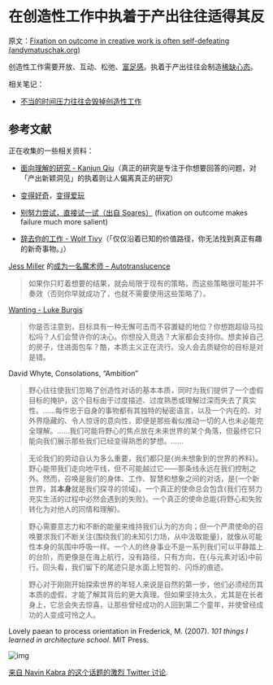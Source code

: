 # 在创造性工作中执着于产出往往适得其反

原文：[Fixation on outcome in creative work is often self-defeating (andymatuschak.org)](https://notes.andymatuschak.org/zWhZZuWVtFXsPNL8Ph3po7R8BEDztTSsN1X)

创造性工作需要开放、互动、松弛、[富足感](https://notes.andymatuschak.org/zRCKm3mveX2C2LVCSZEGuSphQNmW5zGd2Rc)。执着于产出往往会制造[稀缺心态](https://notes.andymatuschak.org/znutNAv4ejW7nWwtzCnXQfAbbK8jS8DeAC3)。

相关笔记：

- [不当的时间压力往往会毁掉创造性工作](https://notes.andymatuschak.org/zv3oHi3CgUz3yjrKceuSznBQXYQeEWVW7KW)

## 参考文献

正在收集的一些相关资料：

- [面向理解的研究 - Kanjun Qiu](https://notes.andymatuschak.org/zWJKM8bUDs74L6neciZJUFtYtcxehW37CXc)（真正的研究是专注于你想要回答的问题，对「产出新颖洞见」的执着则让人偏离真正的研究）

- [变得好奇](https://notes.andymatuschak.org/zKvtqpdyujNByokN4fSahKrgNgXxCAWD5gRv)，[变得爱玩](https://notes.andymatuschak.org/ziHJKnDvMUWnBBpTEsVg3iVNxKrCieEUaEr)

- [别努力尝试，直接试一试（出自 Soares）](https://notes.andymatuschak.org/zxp2EBWkGcL5BqTHz8KuGtyEmZVsGvQ9ovk) (fixation on outcome makes failure much more salient)

- [辞去你的工作 - Wolf Tivy](https://notes.andymatuschak.org/z27o3RwVnXvmYjnWmYLWkAX6UqD4Shxo8c4D)（「仅仅沿着已知的价值路径，你无法找到真正有趣的新奇事物。」）

[Jess Miller](https://notes.andymatuschak.org/zhDB1grmv8BWEFXLUFPEuJJqU7SGJ3kgkwS) 的[成为一名魔术师 – Autotranslucence](https://autotranslucence.wordpress.com/2018/03/30/becoming-a-magician/)

> 如果你只盯着想要的结果，就会局限于现有的策略，而这些策略很可能并不奏效（否则你早就成功了，也就不需要使用这些策略了）。

[Wanting - Luke Burgis](https://notes.andymatuschak.org/z4EX4vWeTcxgfaTEpB2cMqD6kW7Mp1cKJNfKt)

> 你是否注意到，目标具有一种无懈可击而不容置疑的地位？你想跑超级马拉松吗？人们会赞许你的决心。你想投入竞选？大家都会支持你。想卖掉自己的房子，住进面包车？酷，本质主义正在流行。没人会去质疑你的目标是对是错。

David Whyte, Consolations, “Ambition”

> 野心往往使我们忽略了创造性对话的基本本质，同时为我们提供了一个虚假目标的掩护，这个目标由于过度描述、过度熟悉或理解过深而失去了真实性。......每件忠于自身的事物都有其独特的秘密语言，以及一个内在的、对外界隐藏的、令人惊讶的意向性，即便是那些看似推动一切的人也未必能完全理解。......我们可能将野心的焦点放在未来世界的某个角落，但最终它只能向我们展示那些我们已经变得熟悉的梦想。......

>

> 无论我们的劳动自认为多么重要，我们都只是{尚未想象到的世界的养料}。野心能带我们走向地平线，但不可能越过它——那条线永远在我们控制之外。然而，召唤是我们的身体、工作、智慧和想象之间的对话，是{一个新世界，其**本身**就是我们探寻的领域}。一个真正的使命总会包含{我们在努力充实生活的过程中必然会遇到的失败}。一个真正的使命总能{将野心和失败转化为对他人的同情和理解}。

> 野心需要意志力和不断的能量来维持我们认为的方向；但一个严肃使命的召唤要求我们不断关注{围绕我们的未知引力场，从中汲取能量}，就像从可能性本身的氛围中呼吸一样。一个人的终身事业不是一系列我们可以平静踏上的台阶，而更像是在海上航行，没有路径，只有方向，在{与元素对话}中前行。回头看，我们留下的尾迹只是水面上短暂的、闪烁的痕迹。

>

> 野心对于刚刚开始探索世界的年轻人来说是自然的第一步，他们必须经历其本质的虚假，才能了解其背后的更大真理。但如果坚持太久，尤其是在长者身上，它总会失去惊喜，让那些曾经成功的人回到第二个童年，并使曾经成功的人变成可怜之人。

Lovely paean to process orientation in Frederick, M. (2007). *101 things I learned in architecture school*. MIT Press.

![img](https://notes.andymatuschak.org/BearImages/3C710472-D962-4103-BC2A-BF2CD846A372-592-0000069D7BFAC461/4242603C-E0FF-4890-8DE8-23983502AE61.png)

[来自 Navin Kabra 的这个话题的激烈 Twitter 讨论](https://twitter.com/NGKabra/status/671969067528425472?s=20).